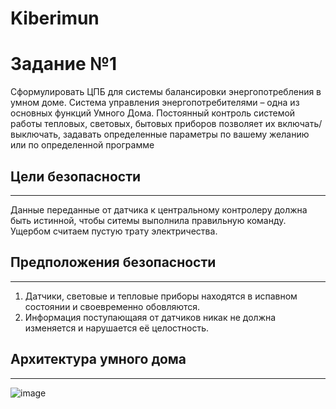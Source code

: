 # Kiberimun
# Задание №1
Сформулировать ЦПБ для системы балансировки энергопотребления в умном доме. Система управления энергопотребителями – одна из основных функций Умного Дома. Постоянный контроль системой работы тепловых, световых, бытовых приборов позволяет их включать/выключать, задавать определенные параметры по вашему желанию или по определенной программе
## Цели безопасности
___
Данные переданные от датчика к центральному контролеру должна быть истинной, чтобы ситемы выполнила правильную команду. Ущербом считаем пустую трату электричества.
## Предположения безопасности
___
 1) Датчики, световые и тепловые приборы находятся в испавном состоянии и своевременно обовляются. 
 2) Информация поступающаяя от датчиков никак не должна изменяется и нарушается её целостность. 
## Архитектура умного дома 
___
![image](https://user-images.githubusercontent.com/99412230/207873020-77c5f591-5dd8-44e9-892b-ce47ec1cf0ac.png)
